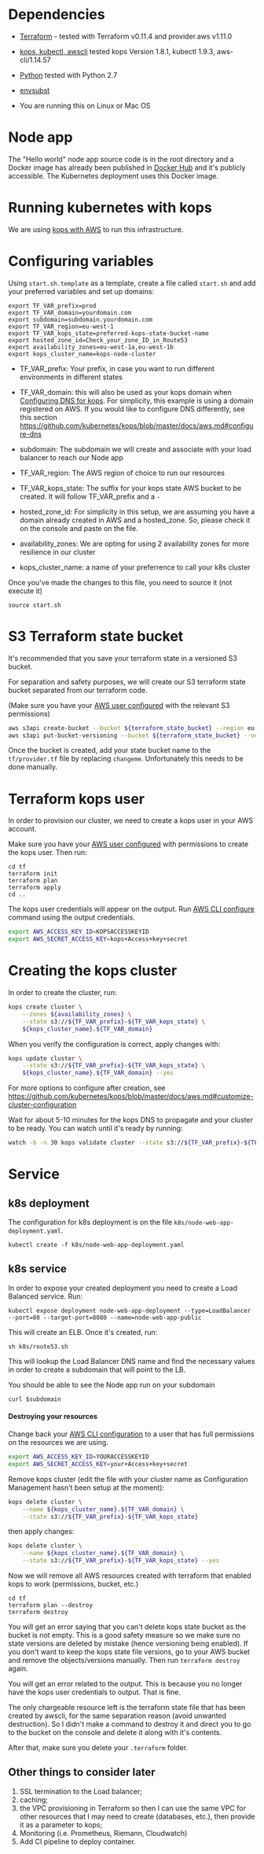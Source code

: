 # Dependencies

* [Terraform](https://www.terraform.io/) - tested with Terraform v0.11.4 and provider.aws v1.11.0

* [kops, kubectl, awscli](https://github.com/kubernetes/kops/blob/master/docs/install.md) tested kops Version 1.8.1, kubectl 1.9.3, aws-cli/1.14.57

* [Python](https://www.python.org/) tested with Python 2.7

* [envsubst](https://www.gnu.org/software/gettext/manual/html_node/envsubst-Invocation.html)

* You are running this on Linux or Mac OS

# Node app

The "Hello world" node app source code is in the root directory and a Docker image has already been published in [Docker Hub](https://hub.docker.com/r/jenniferstrej/node-web-app/) and it's publicly accessible. The Kubernetes deployment uses this Docker image.

# Running kubernetes with kops

We are using [kops with AWS](https://github.com/kubernetes/kops/blob/master/docs/aws.md) to run this infrastructure.

# Configuring variables

Using `start.sh.template` as a template, create a file called `start.sh` and add your preferred variables and set up domains:

```
export TF_VAR_prefix=prod
export TF_VAR_domain=yourdomain.com
export subdomain=subdomain.yourdomain.com
export TF_VAR_region=eu-west-1
export TF_VAR_kops_state=preferred-kops-state-bucket-name
export hosted_zone_id=Check_your_zone_ID_in_Route53
export availability_zones=eu-west-1a,eu-west-1b
export kops_cluster_name=kops-node-cluster
```
 - TF_VAR_prefix: Your prefix, in case you want to run different environments in different states

 - TF_VAR_domain: this will also be used as your kops domain when [Configuring DNS for kops](https://github.com/kubernetes/kops/blob/master/docs/aws.md#configure-dns). For simplicity, this example is using a domain registered on AWS. If you would like to configure DNS differently, see this section https://github.com/kubernetes/kops/blob/master/docs/aws.md#configure-dns

 - subdomain: The subdomain we will create and associate with your load balancer to reach our Node app

 - TF_VAR_region: The AWS region of choice to run our resources

 - TF_VAR_kops_state: The suffix for your kops state AWS bucket to be created. It will follow TF_VAR_prefix and a `-`

 - hosted_zone_id: For simplicity in this setup, we are assuming you have a domain already created in AWS and a hosted_zone. So, please check it on the console and paste on the file.

 - availability_zones: We are opting for using 2 availability zones for more resilience in our cluster

 - kops_cluster_name: a name of your preferrence to call your k8s cluster

 Once you've made the changes to this file, you need to source it (not execute it)

 ```
 source start.sh
 ```

# S3 Terraform state bucket

It's recommended that you save your terraform state in a versioned S3 bucket.

For separation and safety purposes, we will create our S3 terraform state bucket separated from our terraform code.

(Make sure you have your [AWS user configured](https://docs.aws.amazon.com/cli/latest/userguide/cli-chap-getting-started.html) with the relevant S3 permissions)

```bash
aws s3api create-bucket --bucket ${terraform_state_bucket} --region eu-west-1 --create-bucket-configuration LocationConstraint=eu-west-1
aws s3api put-bucket-versioning --bucket ${terraform_state_bucket} --versioning-configuration Status=Enabled
```

Once the bucket is created, add your state bucket name to the `tf/provider.tf` file by replacing `changeme`. Unfortunately this needs to be done manually.

# Terraform kops user

In order to provision our cluster, we need to create a kops user in your AWS account.

Make sure you have your [AWS user configured](https://docs.aws.amazon.com/cli/latest/userguide/cli-chap-getting-started.html) with permissions to create the kops user. Then run:

```
cd tf
terraform init
terraform plan
terraform apply
cd ..
```

The kops user credentials will appear on the output. Run [AWS CLI configure](https://docs.aws.amazon.com/cli/latest/userguide/cli-chap-getting-started.html) command using the output credentials.

```bash
export AWS_ACCESS_KEY_ID=KOPSACCESSKEYID
export AWS_SECRET_ACCESS_KEY=kops+Access+key+secret
```

# Creating the kops cluster

In order to create the cluster, run:

```bash
kops create cluster \
    --zones ${availability_zones} \
    --state s3://${TF_VAR_prefix}-${TF_VAR_kops_state} \
    ${kops_cluster_name}.${TF_VAR_domain}
```

When you verify the configuration is correct, apply changes with:

```bash
kops update cluster \
    --state s3://${TF_VAR_prefix}-${TF_VAR_kops_state} \
    ${kops_cluster_name}.${TF_VAR_domain} --yes
```

For more options to configure after creation, see https://github.com/kubernetes/kops/blob/master/docs/aws.md#customize-cluster-configuration

Wait for about 5-10 minutes for the kops DNS to propagate and your cluster to be ready. You can watch until it's ready by running:

```bash
watch -b -n 30 kops validate cluster --state s3://${TF_VAR_prefix}-${TF_VAR_kops_state}
```

# Service

## k8s deployment

The configuration for k8s deployment is on the file `k8s/node-web-app-deployment.yaml`.

```
kubectl create -f k8s/node-web-app-deployment.yaml
```

## k8s service

In order to expose your created deployment you need to create a Load Balanced service. Run:

```
kubectl expose deployment node-web-app-deployment --type=LoadBalancer --port=80 --target-port=8080 --name=node-web-app-public
```

This will create an ELB. Once it's created, run:

```
sh k8s/route53.sh
```

This will lookup the Load Balancer DNS name and find the necessary values in order to create a subdomain that will point to the LB.


You should be able to see the Node app run on your subdomain
```
curl $subdomain
```

#### Destroying your resources  ####

Change back your [AWS CLI configuration](https://docs.aws.amazon.com/cli/latest/userguide/cli-chap-getting-started.html) to a user that has full permissions on the resources we are using.

```bash
export AWS_ACCESS_KEY_ID=YOURACCESSKEYID
export AWS_SECRET_ACCESS_KEY=your+Access+key+secret
```

Remove kops cluster (edit the file with your cluster name as Configuration Management hasn't been setup at the moment):

```bash
kops delete cluster \
    --name ${kops_cluster_name}.${TF_VAR_domain} \
    --state s3://${TF_VAR_prefix}-${TF_VAR_kops_state}
```

then apply changes:

```bash
kops delete cluster \
    --name ${kops_cluster_name}.${TF_VAR_domain} \
    --state s3://${TF_VAR_prefix}-${TF_VAR_kops_state} --yes
```

Now we will remove all AWS resources created with terraform that enabled kops to work (permissions, bucket, etc.)

```
cd tf
terraform plan --destroy
terraform destroy
```

You will get an error saying that you can't delete kops state bucket as the bucket is not empty. This is a good safety measure so we make sure no state versions are deleted by mistake (hence versioning being enabled). If you don't want to keep the kops state file versions, go to your AWS bucket and remove the objects/versions manually. Then run `terraform destroy` again.

You will get an error related to the output. This is because you no longer have the kops user credentials to output. That is fine.

The only chargeable resource left is the terraform state file that has been created by awscli, for the same separation reason (avoid unwanted destruction). So I didn't make a command to destroy it and direct you to go to the bucket on the console and delete it along with it's contents.

After that, make sure you delete your `.terraform` folder.


## Other things to consider later

1) SSL termination to the Load balancer;
2) caching;
3) the VPC provisioning in Terraform so then I can use the same VPC for other resources that I may need to create (databases, etc.), then provide it as a parameter to kops;
4) Monitoring (i.e. Prometheus, Riemann, Cloudwatch)
4) Add CI pipeline to deploy container.
